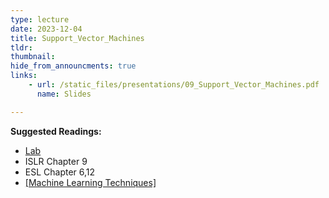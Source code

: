 ```yaml
---
type: lecture
date: 2023-12-04
title: Support_Vector_Machines
tldr: 
thumbnail: 
hide_from_announcments: true
links: 
    - url: /static_files/presentations/09_Support_Vector_Machines.pdf
      name: Slides

---
```

**Suggested Readings:**
- [Lab](https://github.com/phonchi/ISLP_labs/blob/main/Ch09-svm-lab.ipynb)
- ISLR Chapter 9
- ESL Chapter 6,12
- [[Machine Learning Techniques]](https://www.csie.ntu.edu.tw/~htlin/mooc/)
